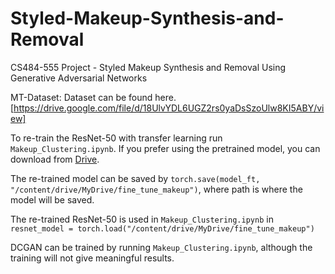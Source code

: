 # Styled-Makeup-Synthesis-and-Removal
CS484-555 Project - Styled Makeup Synthesis and Removal Using Generative Adversarial Networks

MT-Dataset: Dataset can be found here. [https://drive.google.com/file/d/18UlvYDL6UGZ2rs0yaDsSzoUlw8KI5ABY/view]

To re-train the ResNet-50 with transfer learning run `Makeup_Clustering.ipynb`. If you prefer using the pretrained model, you can download from [Drive](https://drive.google.com/file/d/1I4adydGnVLGZz3WmxYNl4rBgkVwVmEgX/view?usp=sharing).

The re-trained model can be saved by `torch.save(model_ft, "/content/drive/MyDrive/fine_tune_makeup")`, where path is where the model will be saved.

The re-trained ResNet-50 is used in `Makeup_Clustering.ipynb` in `resnet_model = torch.load("/content/drive/MyDrive/fine_tune_makeup")`

DCGAN can be trained by running `Makeup_Clustering.ipynb`, although the training will not give meaningful results.
